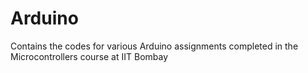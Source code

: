 # Arduino
Contains the codes for various Arduino assignments completed in the Microcontrollers course at IIT Bombay

